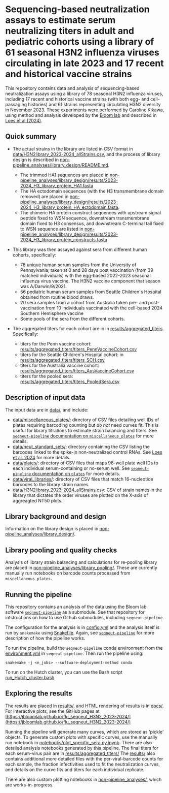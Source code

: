 # Sequencing-based neutralization assays to estimate serum neutralizing titers in adult and pediatric cohorts using a library of 61 seasonal H3N2 influenza viruses circulating in late 2023 and 17 recent and historical vaccine strains 
This repository contains data and analysis of sequencing-based neutralization assays using a library of 78 seasonal H3N2 influenza viruses, including 17 recent and historical vaccine strains (with both egg- and cell-passaging histories) and 61 strains representing circulating H3N2 diversity in November 2023. 
These experiments were performed by Caroline Kikawa, using method and analysis developed by the [Bloom lab](https://jbloomlab.github.io/) and described in [Loes et al (2024)](https://journals.asm.org/doi/10.1128/jvi.00689-24).

## Quick summary
* The actual strains in the library are listed in CSV format in [data/H3N2library_2023-2024_allStrains.csv](data/H3N2library_2023-2024_allStrains.csv), and the process of library design is described in [non-pipeline_analyses/library_design/README.md](non-pipeline_analyses/library_design/README.md).
    * The trimmed HA1 sequences are placed in [non-pipeline_analyses/library_design/results/2023-2024_H3_library_protein_HA1.fasta](non-pipeline_analyses/library_design/results/2023-2024_H3_library_protein_HA1.fasta)
    * The HA ectodomain sequences (with the H3 transmembrane domain removed) are placed in [non-pipeline_analyses/library_design/results/2023-2024_H3_library_protein_HA_ectodomain.fasta](non-pipeline_analyses/library_design/results/2023-2024_H3_library_protein_HA_ectodomain.fasta).
    * The chimeric HA protein construct sequences with upstream signal peptide fixed to WSN sequence, downstream transmembrane domain fixed to H3 consensus, and downstream C-terminal tail fixed to WSN sequence are listed in [non-pipeline_analyses/library_design/results/2023-2024_H3_library_protein_constructs.fasta](non-pipeline_analyses/library_design/results/2023-2024_H3_library_protein_constructs.fasta)

* This library was then assayed against sera from different human cohorts, specifically:
    * 78 unique human serum samples from the University of Pennsylvania, taken at 0 and 28 days post vaccination (from 39 matched individuals) with the egg-based 2022-2023 seasonal influenza virus vaccine. The H3N2 vaccine component that season was A/Darwin/9/2021.
    * 56 pediatric human serum samples from Seattle Children's Hospital obtained from routine blood draws.
    * 20 sera samples from a cohort from Australia taken pre- and post-vaccination from 10 individuals vaccinated with the cell-based 2024 Southern Hemisphere vaccine
    * Some pools of the sera from the different cohorts.

* The aggregated titers for each cohort are in in [results/aggregated_titers](results/aggregated_titers). Specifically:
    * titers for the Penn vaccine cohort: [results/aggregated_titers/titers_PennVaccineCohort.csv](results/aggregated_titers/titers_PennVaccineCohort.csv)
    * titers for the Seattle Children's Hospital cohort: in [results/aggregated_titers/titers_SCH.csv](results/aggregated_titers/titers_SCH.csv)
    * titers for the Australia vaccine cohort: [results/aggregated_titers/titers_AusVaccineCohort.csv](results/aggregated_titers/titers_AusVaccineCohort.csv)
    * titers for the pooled sera: [results/aggregated_titers/titers_PooledSera.csv](results/aggregated_titers/titers_PooledSera.csv)

## Description of input data
The input data are in [data/](data/), and include:
* [data/miscellaneous_plates/](data/miscellaneous_plates/): directory of CSV files detailing well IDs of plates requiring barcoding counting but *do not* need curves fit. This is useful for library titrations to estimate strain balancing and titers. See [`seqneut-pipeline` documentation on `miscellaneous_plates`](https://github.com/jbloomlab/seqneut-pipeline/tree/87580b7425494a4b8277749f9aa220ace3fe1541?tab=readme-ov-file#miscellaneous_plates) for more details. 
* [data/neut_standard_sets/](data/neut_standard_sets/): directory containing the CSV listing the barcodes linked to the spike-in non-neutralized control RNAs. See [Loes et al. 2024](https://www.ncbi.nlm.nih.gov/pmc/articles/PMC10942427/) for more details. 
* [data/plates/](data/plates/): directory of CSV files that maps 96-well plate well IDs to each individual serum-containing or no-serum well. See [`seqneut-pipeline` documentation on `plates`](https://github.com/jbloomlab/seqneut-pipeline/tree/87580b7425494a4b8277749f9aa220ace3fe1541?tab=readme-ov-file#plates) for more details.
* [data/viral_libraries/](data/viral_libraries/): directory of CSV files that match 16-nucleotide barcodes to the library strain names.
* [data/H3N2library_2023-2024_allStrains.csv](data/H3N2library_2023-2024_allStrains.csv): CSV of strain names in the library that dictates the order viruses are plotted on the X-axis of aggreagted NT50 plots. 

## Library background and design
Information on the library design is placed in [non-pipeline_analyses/library_design/](non-pipeline_analyses/library_design).

## Library pooling and quality checks
Analysis of library strain balancing and calculations for re-pooling library are placed in [non-pipeline_analyses/library_pooling/](non-pipeline_analyses/library_pooling). These are currently manually run notebooks on barcode counts processed from `miscellaneous_plates`.

## Running the pipeline
This repository contains an analysis of the data using the Bloom lab software [`seqneut-pipeline`](https://github.com/jbloomlab/seqneut-pipeline) as a submodule. See that repository for intstructions on how to use Github submodules, including `seqneut-pipeline`. 

The configuration for the analysis is in [config.yml](config.yml) and the analysis itself is run by `snakemake` using [Snakefile](Snakefile).
Again, see [`seqneut-pipeline`](https://github.com/jbloomlab/seqneut-pipeline) for more description of how the pipeline works.

To run the pipeline, build the `seqneut-pipeline` conda environment from the [environment.yml](https://github.com/jbloomlab/seqneut-pipeline/blob/main/environment.yml) in `seqneut-pipeline`.
Then run the pipeline using:

    snakemake -j <n_jobs> --software-deployment-method conda

To run on the Hutch cluster, you can use the Bash script [run_Hutch_cluster.bash](run_Hutch_cluster.bash).

## Exploring the results
The results are placed in [results/](results/), and HTML rendering of results is in [docs/](docs/). For interactive plots, see the GitHub pages at [https://jbloomlab.github.io/flu_seqneut_H3N2_2023-2024/](https://jbloomlab.github.io/flu_seqneut_H3N2_2023-2024/)

Running the pipeline will generate many curves, which are stored as 'pickle' objects. To generate custom plots with specific curves, use the manually run notebook in [notebooks/plot_specific_sera.py.ipynb](notebooks/plot_specific_sera.py.ipynb). 
There are also detailed analysis notebooks generated by this pipeline. The final titers for each serum-virus pair are in [results/aggregated_titers/](results/aggregated_titers/)
The [results/](results/) also contains additional more detailed files with the per-viral-barcode counts for each sample, the fraction infectivities used to fit the neutralization curves, and details on the curve fits and titers for each individual replicate.

There are also custom plotting notebooks in [non-pipeline_analyses/](non-pipeline_analyses), which are works-in-progress. 

